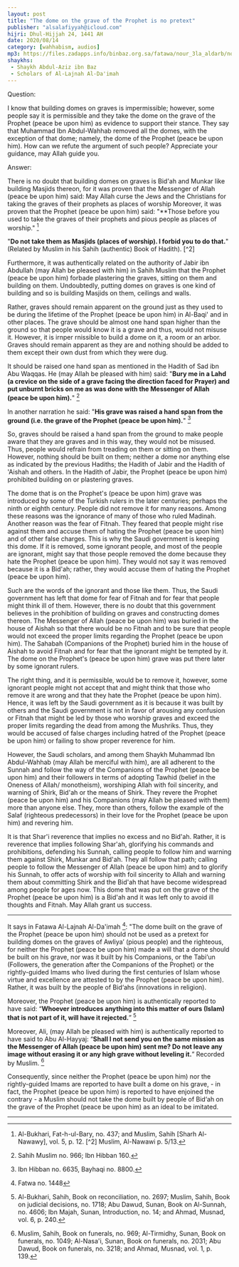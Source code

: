 ```yaml
---
layout: post
title: "The dome on the grave of the Prophet is no pretext"
publisher: "alsalafiyyah@icloud.com"
hijri: Dhul-Hijjah 24, 1441 AH
date: 2020/08/14
category: [wahhabism, audios]
mp3: https://files.zadapps.info/binbaz.org.sa/fatawa/nour_3la_aldarb/nour_864/nour_86402.mp3
shaykhs: 
 - Shaykh Abdul-Aziz ibn Baz
 - Scholars of Al-Lajnah Al-Da'imah
---
```


Question: 

I know that building domes on graves is impermissible; however, some people say it is permissible and they take the dome on the grave of the Prophet (peace be upon him) as evidence to support their stance. They say that Muhammad Ibn Abdul-Wahhab removed all the domes, with the exception of that dome; namely, the dome of the Prophet (peace be upon him). How can we refute the argument of such people? Appreciate your guidance, may Allah guide you. 

Answer: 

There is no doubt that building domes on graves is Bid'ah and Munkar like building Masjids thereon, for it was proven that the Messenger of Allah (peace be upon him) said: May Allah curse the Jews and the Christians for taking the graves of their prophets as places of worship Moreover, it was proven that the Prophet (peace be upon him) said: "**Those before you used to take the graves of their prophets and pious people as places of worship." [^1] 

"**Do not take them as Masjids (places of worship). I forbid you to do that.**" (Related by Muslim in his Sahih (authentic) Book of Hadith). [^2]

Furthermore, it was authentically related on the authority of Jabir ibn Abdullah (may Allah be pleased with him) in Sahih Muslim that the Prophet (peace be upon him) forbade plastering the graves, sitting on them and building on them. Undoubtedly, putting domes on graves is one kind of building and so is building Masjids on them, ceilings and walls. 

Rather, graves should remain apparent on the ground just as they used to be during the lifetime of the Prophet (peace be upon him) in Al-Baqi' and in other places. The grave should be almost one hand span higher than the ground so that people would know it is a grave and thus, would not misuse it. However, it is irnper rnissible to build a dome on it, a room or an arbor. Graves should remain apparent as they are and nothing should be added to them except their own dust from which they were dug. 

It should be raised one hand span as mentioned in the Hadith of Sad ibn Abu Waqqas. He (may Allah be pleased with him) said: "**Bury me in a Lahd (a crevice on the side of a grave facing the direction faced for Prayer) and put unburnt bricks on me as was done with the Messenger of Allah (peace be upon him).**" [^3]

In another narration he said: "**His grave was raised a hand span from the ground (i.e. the grave of the Prophet (peace be upon him).**" [^4]

So, graves should be raised a hand span from the ground to make people aware that they are graves and in this way, they would not be misused. Thus, people would refrain from treading on them or sitting on them. However, nothing should be built on them; neither a dome nor anything else as indicated by the previous Hadiths; the Hadith of Jabir and the Hadith of 'Aishah and others. In the Hadith of Jabir, the Prophet (peace be upon him) prohibited building on or plastering graves. 

The dome that is on the Prophet's (peace be upon him) grave was introduced by some of the Turkish rulers in the later centuries; perhaps the ninth or eighth century. People did not remove it for many reasons. Among these reasons was the ignorance of many of those who ruled Madinah. Another reason was the fear of Fitnah. They feared that people might rise against them and accuse them of hating the Prophet (peace be upon him) and of other false charges. This is why the Saudi government is keeping this dome. If it is removed, some ignorant people, and most of the people are ignorant, might say that those people removed the dome because they hate the Prophet (peace be upon him). They would not say it was removed because it is a Bid'ah; rather, they would accuse them of hating the Prophet (peace be upon him). 

Such are the words of the ignorant and those like them. Thus, the Saudi government has left that dome for fear of Fitnah and for fear that people might think ill of them. However, there is no doubt that this government believes in the prohibition of building on graves and constructing domes thereon. The Messenger of Allah (peace be upon him) was buried in the house of Aishah so that there would be no Fitnah and to be sure that people would not exceed the proper limits regarding the Prophet (peace be upon him). The Sahabah (Companions of the Prophet) buried him in the house of Aishah to avoid Fitnah and for fear that the ignorant might be tempted by it. The dome on the Prophet's (peace be upon him) grave was put there later by some ignorant rulers. 

The right thing, and it is permissible, would be to remove it, however, some ignorant people might not accept that and might think that those who remove it are wrong and that they hate the Prophet (peace be upon him). Hence, it was left by the Saudi government as it is because it was built by others and the Saudi government is not in favor of arousing any confusion or Fitnah that might be led by those who worship graves and exceed the proper limits regarding the dead from among the Mushriks. Thus, they would be accused of false charges including hatred of the Prophet (peace be upon him) or failing to show proper reverence for him. 

However, the Saudi scholars, and among them Shaykh Muhammad Ibn Abdul-Wahhab (may Allah be merciful with him), are all adherent to the Sunnah and follow the way of the Companions of the Prophet (peace be upon him) and their followers in terms of adopting Tawhid (belief in the Oneness of Allah/ monotheism), worshiping Allah with foil sincerity, and warning of Shirk, Bid'ah or the means of Shirk. They revere the Prophet (peace be upon him) and his Companions (may Allah be pleased with them) more than anyone else. They, more than others, follow the example of the Salaf (righteous predecessors) in their love for the Prophet (peace be upon him) and revering him. 

It is that Shar'i reverence that implies no excess and no Bid'ah. Rather, it is reverence that implies following Shar'ah, glorifying his commands and prohibitions, defending his Sunnah, calling people to follow him and warning them against Shirk, Munkar and Bid'ah. They all follow that path; calling people to follow the Messenger of Allah (peace be upon him) and to glorify his Sunnah, to offer acts of worship with foil sincerity to Allah and warning them about committing Shirk and the Bid'ah that have become widespread among people for ages now. This dome that was put on the grave of the Prophet (peace be upon him) is a Bid'ah and it was left only to avoid ill thoughts and Fitnah. May Allah grant us success. 

---

It says in Fatawa Al-Lajnah Al-Da'imah [^5]: "The dome built on the grave of the Prophet (peace be upon him) should not be used as a pretext for building domes on the graves of Awliya’ (pious people) and the righteous, for neither the Prophet (peace be upon him) made a will that a dome should be built on his grave, nor was it built by his Companions, or the Tabi‘un (Followers, the generation after the Companions of the Prophet) or the rightly-guided Imams who lived during the first centuries of Islam whose virtue and excellence are attested to by the Prophet (peace be upon him). Rather, it was built by the people of Bid‘ahs (innovations in religion). 

Moreover, the Prophet (peace be upon him) is authentically reported to have said: “**Whoever introduces anything into this matter of ours (Islam) that is not part of it, will have it rejected.**” [^6]

Moreover, Ali, (may Allah be pleased with him) is authentically reported to have said to Abu Al-Hayyaj: “**Shall I not send you on the same mission as the Messenger of Allah (peace be upon him) sent me? Do not leave any image without erasing it or any high grave without leveling it.**” Recorded by Muslim. [^7]

Consequently, since neither the Prophet (peace be upon him) nor the rightly-guided Imams are reported to have built a dome on his grave, - in fact, the Prophet (peace be upon him) is reported to have enjoined the contrary - a Muslim should not take the dome built by people of Bid‘ah on the grave of the Prophet (peace be upon him) as an ideal to be imitated.

---

[^1]: Al-Bukhari, Fat-h-ul-Bary, no. 437; and Muslim, Sahih [Sharh Al-Nawawy], vol. 5, p. 12.
[^2] Muslim, Al-Nawawi p. 5/13.
[^3]: Sahih Muslim no. 966; Ibn Hibban 160.
[^4]: Ibn Hibban no. 6635, Bayhaqi no. 8800.
[^5]: Fatwa no. 1448
[^6]: Al-Bukhari, Sahih, Book on reconciliation, no. 2697; Muslim, Sahih, Book on judicial decisions, no. 1718; Abu Dawud, Sunan, Book on Al-Sunnah, no. 4606; Ibn Majah, Sunan, Introduction, no. 14; and Ahmad, Musnad, vol. 6, p. 240.
[^7]: Muslim, Sahih, Book on funerals, no. 969; Al-Tirmidhy, Sunan, Book on funerals, no. 1049; Al-Nasa'i, Sunan, Book on funerals, no. 2031; Abu Dawud, Book on funerals, no. 3218; and Ahmad, Musnad, vol. 1, p. 139.
